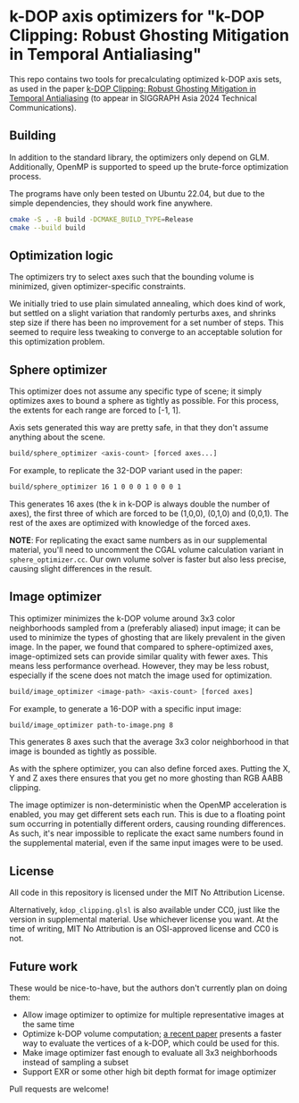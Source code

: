 k-DOP axis optimizers for "k-DOP Clipping: Robust Ghosting Mitigation in Temporal Antialiasing"
================================================================================

This repo contains two tools for precalculating optimized k-DOP axis sets, as used
in the paper [k-DOP Clipping: Robust Ghosting Mitigation in Temporal Antialiasing](https://doi.org/10.1145/3681758.3697996)
(to appear in SIGGRAPH Asia 2024 Technical Communications).

## Building

In addition to the standard library, the optimizers only depend on GLM.
Additionally, OpenMP is supported to speed up the brute-force optimization
process.

The programs have only been tested on Ubuntu 22.04, but due to the simple
dependencies, they should work fine anywhere.

```sh
cmake -S . -B build -DCMAKE_BUILD_TYPE=Release
cmake --build build
```

## Optimization logic

The optimizers try to select axes such that the bounding volume is minimized,
given optimizer-specific constraints.

We initially tried to use plain simulated annealing, which does kind of work, but
settled on a slight variation that randomly perturbs axes, and shrinks step size
if there has been no improvement for a set number of steps. This seemed to
require less tweaking to converge to an acceptable solution for this
optimization problem.

## Sphere optimizer

This optimizer does not assume any specific type of scene; it simply optimizes
axes to bound a sphere as tightly as possible. For this process, the extents
for each range are forced to [-1, 1].

Axis sets generated this way are pretty safe, in that they don't assume
anything about the scene.

```sh
build/sphere_optimizer <axis-count> [forced axes...]
```

For example, to replicate the 32-DOP variant used in the paper:

```sh
build/sphere_optimizer 16 1 0 0 0 1 0 0 0 1
```

This generates 16 axes (the k in k-DOP is always double the number of axes), the
first three of which are forced to be (1,0,0), (0,1,0) and (0,0,1). The rest of
the axes are optimized with knowledge of the forced axes.

**NOTE**: For replicating the exact same numbers as in our supplemental
material, you'll need to uncomment the CGAL volume calculation variant in
`sphere_optimizer.cc`. Our own volume solver is faster but also less precise,
causing slight differences in the result.

## Image optimizer

This optimizer minimizes the k-DOP volume around 3x3 color neighborhoods sampled
from a (preferably aliased) input image; it can be used to minimize the types
of ghosting that are likely prevalent in the given image. In the paper, we
found that compared to sphere-optimized axes, image-optimized sets can provide
similar quality with fewer axes. This means less performance overhead. However,
they may be less robust, especially if the scene does not match the image
used for optimization.

```sh
build/image_optimizer <image-path> <axis-count> [forced axes]
```

For example, to generate a 16-DOP with a specific input image:

```sh
build/image_optimizer path-to-image.png 8
```

This generates 8 axes such that the average 3x3 color neighborhood in that image
is bounded as tightly as possible.

As with the sphere optimizer, you can also define forced axes. Putting the X, Y
and Z axes there ensures that you get no more ghosting than RGB AABB clipping.

The image optimizer is non-deterministic when the OpenMP acceleration is
enabled, you may get different sets each run. This is due to a floating point
sum occurring in potentially different orders, causing rounding differences. As
such, it's near impossible to replicate the exact same numbers found in the
supplemental material, even if the same input images were to be used.

## License

All code in this repository is licensed under the MIT No Attribution License.

Alternatively, `kdop_clipping.glsl` is also available under CC0, just like the
version in supplemental material. Use whichever license you want. At the time of
writing, MIT No Attribution is an OSI-approved license and CC0 is not.

## Future work

These would be nice-to-have, but the authors don't currently plan on doing them:

* Allow image optimizer to optimize for multiple representative images at the same time
* Optimize k-DOP volume computation; [a recent paper](https://dl.acm.org/doi/abs/10.1145/3675391)
  presents a faster way to evaluate the vertices of a k-DOP, which could be used for this.
* Make image optimizer fast enough to evaluate all 3x3 neighborhoods instead of sampling a subset
* Support EXR or some other high bit depth format for image optimizer

Pull requests are welcome!
